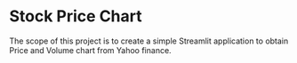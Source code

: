 # Stock Price Chart
  The scope of this project is to create a simple Streamlit application to obtain Price and Volume chart from Yahoo finance.
